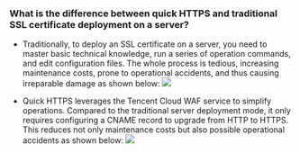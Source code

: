 ### What is the difference between quick HTTPS and traditional SSL certificate deployment on a server?
- Traditionally, to deploy an SSL certificate on a server, you need to master basic technical knowledge, run a series of operation commands, and edit configuration files. The whole process is tedious, increasing maintenance costs, prone to operational accidents, and thus causing irreparable damage as shown below:
![](https://write-document-release-1258344699.cos-internal.ap-guangzhou.tencentcos.cn/100023397743/e27af9c5399711ed8088525400463ef7.png?q-sign-algorithm=sha1&q-ak=AKIDRbvR4uHjj75_JVJ6NwQlH2wspak0xEP0SSB3D2spjZ7sujI1IPRSf_M7pVUygtVv&q-sign-time=1676448696;1676452296&q-key-time=1676448696;1676452296&q-header-list=&q-url-param-list=&q-signature=4d867bcba41521ac6b7fdca5279f8b89ba7f8010&x-cos-security-token=67r0tZSRDKfWD4gGyrGFdccypdBtJHDafbcf8309bfc7aba0278b2a23bcb5849abmx0skXjsUotRaaqcwAxx2T_G3Bp3q1F4XBWnZHOYDcl4nrk8TFmdqtXEMRH-y_gOn1XO5d6GRae_z17jo71BfivyvOaZWEkdgHDGyGymR93tw43OVht4yhZ7q2EeaJj32aRmmETN6Q64rIYkympEPNFnLbrVcqhgxD_8zJSn_OfxT__zly7g5CLmKvAfvEsMqBkdCnbIp72QPk9_ib3pRyq13t2eKoBjEhyx64nQuPTdhvltJgHzYrnfotOwc76pgLBcJgrp2BH3YGL_omWCe0W1KuiOiPEDSRRYOAmW2FsG2qZ-xgEuPQNs-Y-ct-1ivgDZvkBW-KxYUXg_rSajM3h13hOk4C-8V8R5KvXKSy4SOF0lm6HFjEKQOETRonE)

- Quick HTTPS leverages the Tencent Cloud WAF service to simplify operations. Compared to the traditional server deployment mode, it only requires configuring a CNAME record to upgrade from HTTP to HTTPS. This reduces not only maintenance costs but also possible operational accidents as shown below:
![](https://write-document-release-1258344699.cos-internal.ap-guangzhou.tencentcos.cn/100023397743/e274282a399711ed8088525400463ef7.png?q-sign-algorithm=sha1&q-ak=AKIDYei3tl8_9wU-nk7S5Kn9m273hazTeJyaIWOK85FhoQ9JelMJ6GIj1ad_q-u5SJ4L&q-sign-time=1676448695;1676452295&q-key-time=1676448695;1676452295&q-header-list=&q-url-param-list=&q-signature=ad6de75ddd82ca3a1712f6a223c9380b263c2fdc&x-cos-security-token=67r0tZSRDKfWD4gGyrGFdccypdBtJHDa15bf5bf2e3435f39b2ff7f236b8b2e5ebmx0skXjsUotRaaqcwAxx1V7-431HKCZn_jNA6FQvIiBx_QiD4nCP5eFGWq8Gb46GNERtsljf6U9zj_vESSh0kHKleg7Rw1Tv_41zLIFHA8jOFYYA66YvXDXd0jbqoXja1ooBGk-uNycdJ3oVeCaSEHl3Qjw8M4kKYWxnZMuGDtfTB95tmdMQvJkJlVKJ_PXjmCOuDM7RyBuicRa5K7lNOts8UIsBsoAQwyhHBO_i0mtuN2PyJRKOmv4BZvn3-sHDzVE5aqc2-GRQ2mnU3Q4eqgNgbpsEIKP4ufXnNdaKieKgzm08uLFz3cVQO69IcFkUn7Z2kWz_Joech-quGf7Ij24LiAZWHGCZ3Bt3wTEGhDrZH5sx07VI4WKVym5osDi)

